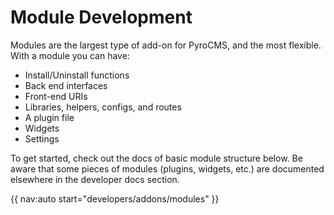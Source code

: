 # Module Development

Modules are the largest type of add-on for PyroCMS, and the most flexible. With a module you can have:

* Install/Uninstall functions
* Back end interfaces
* Front-end URIs
* Libraries, helpers, configs, and routes
* A plugin file
* Widgets
* Settings

To get started, check out the docs of basic module structure below. Be aware that some pieces of modules (plugins, widgets, etc.) are documented elsewhere in the developer docs section.

{{ nav:auto start="developers/addons/modules" }}